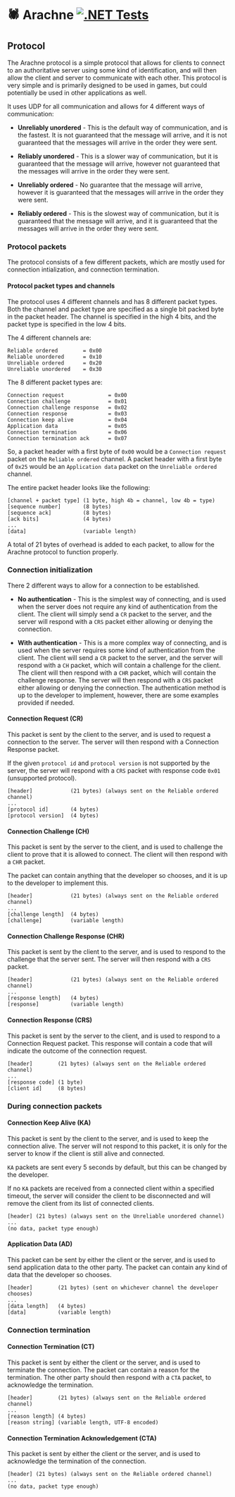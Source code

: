 # 🕷️ Arachne [![.NET Tests](https://github.com/dcronqvist/Arachne/actions/workflows/tests.yml/badge.svg)](https://github.com/dcronqvist/Arachne/actions/workflows/tests.yml)

## Protocol

The Arachne protocol is a simple protocol that allows for clients to connect to an authoritative server using some kind of identification, and will then allow the client and server to communicate with each other. This protocol is very simple and is primarily designed to be used in games, but could potentially be used in other applications as well.

It uses UDP for all communication and allows for 4 different ways of communication:

- **Unreliably unordered** - This is the default way of communication, and is the fastest. It is not guaranteed that the message will arrive, and it is not guaranteed that the messages will arrive in the order they were sent.

- **Reliably unordered** - This is a slower way of communication, but it is guaranteed that the message will arrive, however not guaranteed that the messages will arrive in the order they were sent.

- **Unreliably ordered** - No guarantee that the message will arrive, however it is guaranteed that the messages will arrive in the order they were sent.

- **Reliably ordered** - This is the slowest way of communication, but it is guaranteed that the message will arrive, and it is guaranteed that the messages will arrive in the order they were sent.

### Protocol packets

The protocol consists of a few different packets, which are mostly used for connection intialization, and connection termination.

#### Protocol packet types and channels

The protocol uses 4 different channels and has 8 different packet types. Both the channel and packet type are specified as a single bit packed byte in the packet header. The channel is specified in the high 4 bits, and the packet type is specified in the low 4 bits.

The 4 different channels are:

```
Reliable ordered        = 0x00
Reliable unordered      = 0x10
Unreliable ordered      = 0x20
Unreliable unordered    = 0x30
```

The 8 different packet types are:

```
Connection request              = 0x00
Connection challenge            = 0x01
Connection challenge response   = 0x02
Connection response             = 0x03
Connection keep alive           = 0x04
Application data                = 0x05
Connection termination          = 0x06
Connection termination ack      = 0x07
```

So, a packet header with a first byte of `0x00` would be a `Connection request` packet on the `Reliable ordered` channel. A packet header with a first byte of `0x25` would be an `Application data` packet on the `Unreliable ordered` channel.

The entire packet header looks like the following:

```
[channel + packet type] (1 byte, high 4b = channel, low 4b = type)
[sequence number]       (8 bytes)
[sequence ack]          (8 bytes)
[ack bits]              (4 bytes)
...
[data]                  (variable length)
```

A total of 21 bytes of overhead is added to each packet, to allow for the Arachne protocol to function properly.

### Connection initialization

There 2 different ways to allow for a connection to be established.

- **No authentication** - This is the simplest way of connecting, and is used when the server does not require any kind of authentication from the client. The client will simply send a `CR` packet to the server, and the server will respond with a `CRS` packet either allowing or denying the connection.

- **With authentication** - This is a more complex way of connecting, and is used when the server requires some kind of authentication from the client. The client will send a `CR` packet to the server, and the server will respond with a `CH` packet, which will contain a challenge for the client. The client will then respond with a `CHR` packet, which will contain the challenge response. The server will then respond with a `CRS` packet either allowing or denying the connection. The authentication method is up to the developer to implement, however, there are some examples provided if needed.

#### **Connection Request (CR)**

This packet is sent by the client to the server, and is used to request a connection to the server. The server will then respond with a Connection Response packet.

If the given `protocol id` and `protocol version` is not supported by the server, the server will respond with a `CRS` packet with response code `0x01` (unsupported protocol).

```
[header]            (21 bytes) (always sent on the Reliable ordered channel)
...
[protocol id]       (4 bytes)
[protocol version]  (4 bytes)
```

#### **Connection Challenge (CH)**

This packet is sent by the server to the client, and is used to challenge the client to prove that it is allowed to connect. The client will then respond with a `CHR` packet.

The packet can contain anything that the developer so chooses, and it is up to the developer to implement this.

```
[header]            (21 bytes) (always sent on the Reliable ordered channel)
...
[challenge length]  (4 bytes)
[challenge]         (variable length)
```

#### **Connection Challenge Response (CHR)**

This packet is sent by the client to the server, and is used to respond to the challenge that the server sent. The server will then respond with a `CRS` packet.

```
[header]            (21 bytes) (always sent on the Reliable ordered channel)
...
[response length]   (4 bytes)
[response]          (variable length)
```

#### **Connection Response (CRS)**

This packet is sent by the server to the client, and is used to respond to a Connection Request packet. This response will contain a code that will indicate the outcome of the connection request.

```
[header]        (21 bytes) (always sent on the Reliable ordered channel)
...
[response code] (1 byte)
[client id]     (8 bytes)
```

### During connection packets

#### **Connection Keep Alive (KA)**

This packet is sent by the client to the server, and is used to keep the connection alive. The server will not respond to this packet, it is only for the server to know if the client is still alive and connected.

`KA` packets are sent every 5 seconds by default, but this can be changed by the developer.

If no `KA` packets are received from a connected client within a specified timeout, the server will consider the client to be disconnected and will remove the client from its list of connected clients.

```
[header] (21 bytes) (always sent on the Unreliable unordered channel)
...
(no data, packet type enough)
```

#### **Application Data (AD)**

This packet can be sent by either the client or the server, and is used to send application data to the other party. The packet can contain any kind of data that the developer so chooses.

```
[header]        (21 bytes) (sent on whichever channel the developer chooses)
...
[data length]   (4 bytes)
[data]          (variable length)
```

### Connection termination

#### **Connection Termination (CT)**

This packet is sent by either the client or the server, and is used to terminate the connection. The packet can contain a reason for the termination. The other party should then respond with a `CTA` packet, to acknowledge the termination.

```
[header]        (21 bytes) (always sent on the Reliable ordered channel)
...
[reason length] (4 bytes)
[reason string] (variable length, UTF-8 encoded)
```

#### **Connection Termination Acknowledgement (CTA)**

This packet is sent by either the client or the server, and is used to acknowledge the termination of the connection.

```
[header] (21 bytes) (always sent on the Reliable ordered channel)
...
(no data, packet type enough)
```
